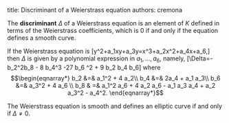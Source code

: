 title: Discriminant of a Weierstrass equation
authors:
    cremona

The **discriminant** $\Delta$ of a <a knowl="lmfdb/ec.weierstrass_coeffs">Weierstrass equation</a> is an element of $K$ defined in terms of the <a knowl="lmfdb/ec.q.minimal_weierstrass_equation">Weierstrass coefficients</a>, which is $0$ if and only if the equation defines a smooth curve.

If the <a knowl="lmfdb/ec.weierstrass_coeffs">Weierstrass equation</a> is \[y^2+a_1xy+a_3y=x^3+a_2x^2+a_4x+a_6,\] then $\Delta$ is given by a polynomial expression in $a_1,\dots,a_6$, namely,
\[\Delta=-b_2^2b_8 - 8 b_4^3 -27 b_6 ^2 + 9 b_2 b_4 b_6\] where 
$$\begin{eqnarray*}
b_2 &=& a_1^2 + 4 a_2\\ 
b_4 &=& 2a_4 + a_1 a_3\\ 
b_6 &=& a_3^2 + 4 a_6 \\
b_8 & =& a_1^2 a_6 + 4 a_2 a_6 - a_1 a_3 a_4 + a_2 a_3^2 - a_4^2.  \end{eqnarray*}$$

The <a knowl="lmfdb/ec.weierstrass_coeffs">Weierstrass equation</a> is smooth and defines an <a knowl="lmfdb/ec">elliptic curve</a> if and only if $\Delta\not=0$.
